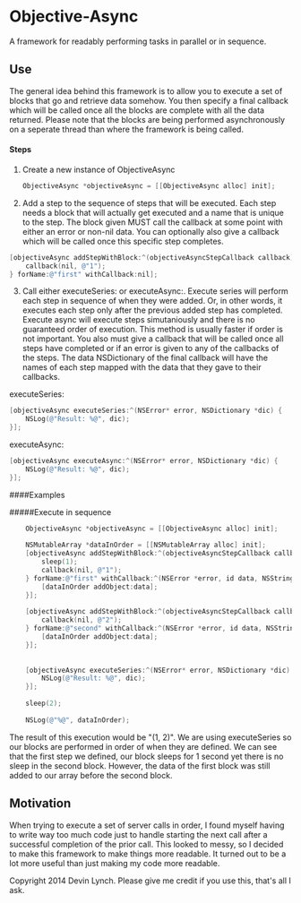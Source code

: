 Objective-Async
===============

A framework for readably performing tasks in parallel or in sequence. 


## Use
The general idea behind this framework is to allow you to execute a set of blocks that go and retrieve data somehow.  You then specify a final callback which will be called once all the blocks are complete with all the data returned.  Please note that the blocks are being performed asynchronously on a seperate thread than where the framework is being called.

#### Steps
1. Create a new instance of ObjectiveAsync
    ```objectivec
    ObjectiveAsync *objectiveAsync = [[ObjectiveAsync alloc] init];
    ```
2. Add a step to the sequence of steps that will be executed.  Each step needs a block that will actually get executed and a name that is unique to the step.  The block given MUST call the callback at some point with either an error or non-nil data.  You can optionally also give a callback which will be called once this specific step completes.
```objectivec
[objectiveAsync addStepWithBlock:^(objectiveAsyncStepCallback callback) {
    callback(nil, @"1");
} forName:@"first" withCallback:nil];
```

3. Call either executeSeries: or executeAsync:.  Execute series will perform each step in sequence of when they were added.  Or, in other words, it executes each step only after the previous added step has completed.  Execute async will execute steps simutaniously and there is no guaranteed order of execution.  This method is usually faster if order is not important.  You also must give a callback that will be called once all steps have completed or if an error is given to any of the callbacks of the steps.  The data NSDictionary of the final callback will have the names of each step mapped with the data that they gave to their callbacks.

executeSeries:
```objectivec
[objectiveAsync executeSeries:^(NSError* error, NSDictionary *dic) {
    NSLog(@"Result: %@", dic);
}];
```

executeAsync:
```objectivec
[objectiveAsync executeAsync:^(NSError* error, NSDictionary *dic) {
    NSLog(@"Result: %@", dic);
}];
```

####Examples

#####Execute in sequence

```objectivec
    ObjectiveAsync *objectiveAsync = [[ObjectiveAsync alloc] init];
    
    NSMutableArray *dataInOrder = [[NSMutableArray alloc] init];
    [objectiveAsync addStepWithBlock:^(objectiveAsyncStepCallback callback) {
        sleep(1);
        callback(nil, @"1");
    } forName:@"first" withCallback:^(NSError *error, id data, NSString *queryName){
        [dataInOrder addObject:data];
    }];
    
    [objectiveAsync addStepWithBlock:^(objectiveAsyncStepCallback callback) {
        callback(nil, @"2");
    } forName:@"second" withCallback:^(NSError *error, id data, NSString *queryName){
        [dataInOrder addObject:data];
    }];
    
    
    [objectiveAsync executeSeries:^(NSError* error, NSDictionary *dic) {
        NSLog(@"Result: %@", dic);
    }];
    
    sleep(2);
    
    NSLog(@"%@", dataInOrder);
```

The result of this execution would be "(1, 2)".  We are using executeSeries so our blocks are performed in order of when they are defined.  We can see that the first step we defined, our block sleeps for 1 second yet there is no sleep in the second block.  However, the data of the first block was still added to our array before the second block.

    
Motivation
-----
When trying to execute a set of server calls in order, I found myself having to write way too much code just to handle starting the next call after a successful completion of the prior call.  This looked to messy, so I decided to make this framework to make things more readable.  It turned out to be a lot more useful than just making my code more readable.


Copyright 2014 Devin Lynch.  Please give me credit if you use this, that's all I ask.
